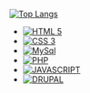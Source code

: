 [![Top Langs](https://github-readme-stats.vercel.app/api/top-langs/?username=elioigor&layout=compact&theme=tokyonight)](https://github.com/anuraghazra/github-readme-stats)
- [![HTML 5](https://img.shields.io/badge/HTML5-E34F26?style=for-the-badge&logo=html5&logoColor=white)](https://www.w3.org/standards/webdesign/htmlcss.html)
- [![CSS 3](https://img.shields.io/badge/CSS3-1572B6?style=for-the-badge&logo=css3&logoColor=white)](https://www.w3.org/standards/webdesign/htmlcss.html)
- [![MySql](https://img.shields.io/badge/MySQL-00000F?style=for-the-badge&logo=mysql&logoColor=white)](https://www.mysql.com/)
- [![PHP](https://img.shields.io/badge/.-PHP-blue)](https://www.php.net/manual/pt_BR/tutorial.php)
- [![JAVASCRIPT](https://img.shields.io/badge/.-JAVASCRIPT-red)](https://www.javascript.com/)
- [![DRUPAL](https://img.shields.io/badge/.-DRUPAL-informational)](https://www.drupal.org/)

